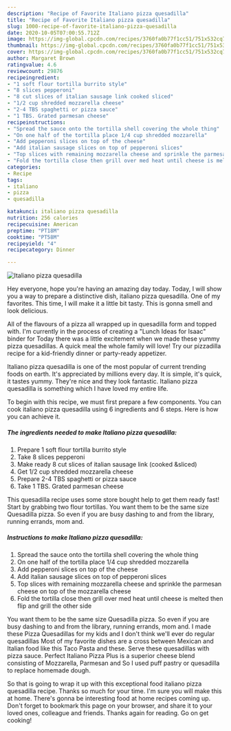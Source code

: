 ```yaml
---
description: "Recipe of Favorite Italiano pizza quesadilla"
title: "Recipe of Favorite Italiano pizza quesadilla"
slug: 1000-recipe-of-favorite-italiano-pizza-quesadilla
date: 2020-10-05T07:00:55.712Z
image: https://img-global.cpcdn.com/recipes/3760fa0b77f1cc51/751x532cq70/italiano-pizza-quesadilla-recipe-main-photo.jpg
thumbnail: https://img-global.cpcdn.com/recipes/3760fa0b77f1cc51/751x532cq70/italiano-pizza-quesadilla-recipe-main-photo.jpg
cover: https://img-global.cpcdn.com/recipes/3760fa0b77f1cc51/751x532cq70/italiano-pizza-quesadilla-recipe-main-photo.jpg
author: Margaret Brown
ratingvalue: 4.6
reviewcount: 29876
recipeingredient:
- "1 soft flour tortilla burrito style"
- "8 slices pepperoni"
- "8 cut slices of italian sausage link cooked sliced"
- "1/2 cup shredded mozzarella cheese"
- "2-4 TBS spaghetti or pizza sauce"
- "1 TBS. Grated parmesan cheese"
recipeinstructions:
- "Spread the sauce onto the tortilla shell covering the whole thing"
- "On one half of the tortilla place 1/4 cup shredded mozzarella"
- "Add pepperoni slices on top of the cheese"
- "Add italian sausage slices on top of pepperoni slices"
- "Top slices with remaining mozzarella cheese and sprinkle the parmesan cheese on top of the mozzarella cheese"
- "Fold the tortilla close then grill over med heat until cheese is melted then flip and grill the other side"
categories:
- Recipe
tags:
- italiano
- pizza
- quesadilla

katakunci: italiano pizza quesadilla 
nutrition: 256 calories
recipecuisine: American
preptime: "PT18M"
cooktime: "PT58M"
recipeyield: "4"
recipecategory: Dinner

---
```



![Italiano pizza quesadilla](https://img-global.cpcdn.com/recipes/3760fa0b77f1cc51/751x532cq70/italiano-pizza-quesadilla-recipe-main-photo.jpg)

Hey everyone, hope you're having an amazing day today. Today, I will show you a way to prepare a distinctive dish, italiano pizza quesadilla. One of my favorites. This time, I will make it a little bit tasty. This is gonna smell and look delicious.

All of the flavours of a pizza all wrapped up in quesadilla form and topped with. I&#39;m currently in the process of creating a &#34;Lunch Ideas for Isaac&#34; binder for Today there was a little excitement when we made these yummy pizza quesadillas. A quick meal the whole family will love! Try our pizzadilla recipe for a kid-friendly dinner or party-ready appetizer.

Italiano pizza quesadilla is one of the most popular of current trending foods on earth. It's appreciated by millions every day. It is simple, it's quick, it tastes yummy. They're nice and they look fantastic. Italiano pizza quesadilla is something which I have loved my entire life.


To begin with this recipe, we must first prepare a few components. You can cook italiano pizza quesadilla using 6 ingredients and 6 steps. Here is how you can achieve it.

<!--inarticleads1-->

##### The ingredients needed to make Italiano pizza quesadilla:

1. Prepare 1 soft flour tortilla burrito style
1. Take 8 slices pepperoni
1. Make ready 8 cut slices of italian sausage link (cooked &amp;sliced)
1. Get 1/2 cup shredded mozzarella cheese
1. Prepare 2-4 TBS spaghetti or pizza sauce
1. Take 1 TBS. Grated parmesan cheese


This quesadilla recipe uses some store bought help to get them ready fast! Start by grabbing two flour tortillas. You want them to be the same size Quesadilla pizza. So even if you are busy dashing to and from the library, running errands, mom and. 

<!--inarticleads2-->

##### Instructions to make Italiano pizza quesadilla:

1. Spread the sauce onto the tortilla shell covering the whole thing
1. On one half of the tortilla place 1/4 cup shredded mozzarella
1. Add pepperoni slices on top of the cheese
1. Add italian sausage slices on top of pepperoni slices
1. Top slices with remaining mozzarella cheese and sprinkle the parmesan cheese on top of the mozzarella cheese
1. Fold the tortilla close then grill over med heat until cheese is melted then flip and grill the other side


You want them to be the same size Quesadilla pizza. So even if you are busy dashing to and from the library, running errands, mom and. I made these Pizza Quesadillas for my kids and I don&#39;t think we&#39;ll ever do regular quesadillas Most of my favorite dishes are a cross between Mexican and Italian food like this Taco Pasta and these. Serve these quesadillas with pizza sauce. Perfect Italiano Pizza Plus is a superior cheese blend consisting of Mozzarella, Parmesan and So I used puff pastry or quesadilla to replace homemade dough. 

So that is going to wrap it up with this exceptional food italiano pizza quesadilla recipe. Thanks so much for your time. I'm sure you will make this at home. There's gonna be interesting food at home recipes coming up. Don't forget to bookmark this page on your browser, and share it to your loved ones, colleague and friends. Thanks again for reading. Go on get cooking!
